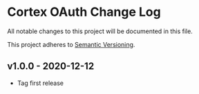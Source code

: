 # Cortex OAuth Change Log

All notable changes to this project will be documented in this file.

This project adheres to [Semantic Versioning](CONTRIBUTING.md).


## v1.0.0 - 2020-12-12
- Tag first release

